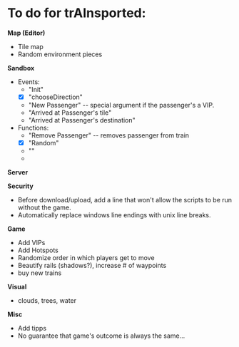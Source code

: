 
To do for trAInsported:
=========================

**Map (Editor)**
- Tile map
- Random environment pieces

**Sandbox**
- Events:
	- "Init"
	-[x] "chooseDirection"
	- "New Passenger"	-- special argument if the passenger's a VIP.
	- "Arrived at Passenger's tile"
	- "Arrived at Passenger's destination"
- Functions:
	- "Remove Passenger"		-- removes passenger from train
	-[x] "Random"
	- ""
	- 

**Server**

**Security**
- Before download/upload, add a line that won't allow the scripts to be run without the game.
- Automatically replace windows line endings with unix line breaks.

**Game**
- Add VIPs
- Add Hotspots
- Randomize order in which players get to move
- Beautify rails	(shadows?), increase # of waypoints
- buy new trains

**Visual**
- clouds, trees, water

**Misc**
- Add tipps
- No guarantee that game's outcome is always the same...
